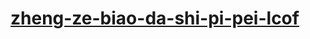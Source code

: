 # [zheng-ze-biao-da-shi-pi-pei-lcof](https://leetcode-cn.com/problems/zheng-ze-biao-da-shi-pi-pei-lcof)
